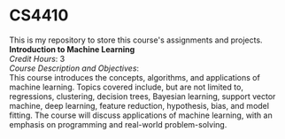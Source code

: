 # CS4410
This is my repository to store this course's assignments and projects.
**Introduction to Machine Learning**  
*Credit Hours*: 3  
*Course Description and Objectives*:  
This course introduces the concepts, algorithms, and applications of machine learning. Topics covered include, but are not limited to, regressions, clustering, decision trees, Bayesian learning, support vector machine, deep learning, feature reduction, hypothesis, bias, and model fitting. The course will discuss applications of machine learning, with an emphasis on programming and real-world problem-solving.
